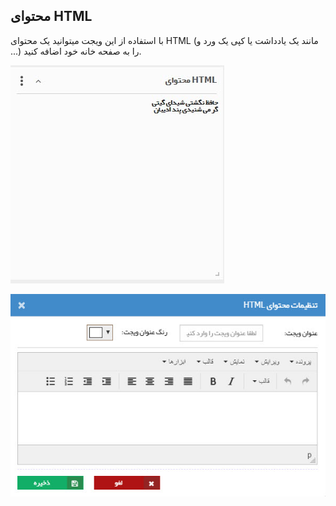 ﻿## محتوای HTML 

با استفاده از این ویجت میتوانید یک محتوای HTML (مانند یک یادداشت یا کپی یک ورد و ...) را به صفحه خانه خود اضافه کنید.

![](Htmlcontent.jpg)

![](HtmlContent%20(1).jpg)

